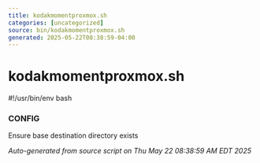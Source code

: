 ```yaml
---
title: kodakmomentproxmox.sh
categories: [uncategorized]
source: bin/kodakmomentproxmox.sh
generated: 2025-05-22T08:38:59-04:00
---
```


# kodakmomentproxmox.sh

#!/usr/bin/env bash
### CONFIG ###
Ensure base destination directory exists

_Auto-generated from source script on Thu May 22 08:38:59 AM EDT 2025_

